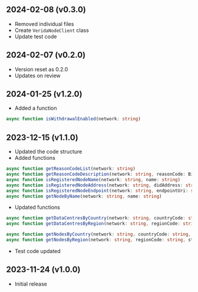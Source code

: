 2024-02-08 (v0.3.0)
-------------------
- Removed individual files
- Create `VeridaNodeClient` class
- Update test code

2024-02-07 (v0.2.0)
-------------------
- Version reset as 0.2.0
- Updates on review

2024-01-25 (v1.2.0)
-------------------
- Added a function
```ts
async function isWithdrawalEnabled(network: string)
```

2023-12-15 (v1.1.0)
-------------------
- Updated the code structure
- Added functions
```ts
async function getReasonCodeList(network: string)
async function getReasonCodeDescription(network: string, reasonCode: BigNumberish)
async function isRegisteredNodeName(network: string, name: string)
async function isRegisteredNodeAddress(network: string, didAddress: string)
async function isRegisteredNodeEndpoint(network: string, endpointUri: string)
async function getNodeByName(network: string, name: string)
```
- Updated functions
```ts
async function getDataCentresByCountry(network: string, countryCode: string, status?: EnumStatus)
async function getDataCentresByRegion(network: string, regionCode: string, status?: EnumStatus)

async function getNodesByCountry(network: string, countryCode: string, status?: EnumStatus)
async function getNodesByRegion(network: string, regionCode: string, status?: EnumStatus)
```
- Test code updated

2023-11-24 (v1.0.0)
-------------------
- Initial release